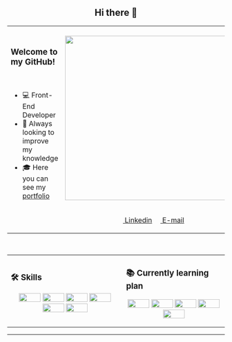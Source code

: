 <h2 align="center"> Hi there 👋 </h2>

<table align="center" border="0" cellspacing="0" cellpadding="0">
  <tr>
    <td style="border: 0";>
      <h3>Welcome to my GitHub!</h3> <br>

- 💻 Front-End Developer
- 📙 Always looking to improve my knowledge
- 🎓 Here you can see my <a href="https://gabdev.com.br">portfolio</a>

<br>
  
<p>
  
  </p>
    </td>
    <td style="border: 0";>
    <br>
      <img width="380" src="https://github-readme-stats-sigma-five.vercel.app/api/top-langs/?username=Gabtech1&layout=compact&theme=tokyonight&border_radius=10px"/>
      <br>
      <p align="center"> <br>
        
  <a href="https://www.linkedin.com/in/gabriel-aparecido-118a88226/" alt="Linkedin" target="_blank">
  <img width="30px" height="12" src="https://img.shields.io/badge/LinkedIn-0077B5?style=for-the-badge&logo=linkedin&logoColor=white"> Linkedin</a>
             
  <a href="mailto:contato@gabdev.com.br" alt="E-mail" target="_blank">
  <img width="15px" height="12" src="https://cdn.discordapp.com/attachments/1003743714247716958/1075814133661978686/icons8-mail-100.png" > E-mail</a>
  </p>
    </td>

  </tr>
</table>


<br>


<table align="center" border="0" cellspacing="0" cellpadding="0">
  <tr>
    <td style="border: 0";>
      <h3> 🛠 Skills </h3>
<p align="center">
<img width="50" height="20" src="https://img.shields.io/badge/HTML5-E34F26?style=for-the-badge&logo=html5&logoColor=white"/>
<img width="50" height="20" src="https://img.shields.io/badge/CSS3-1572B6?style=for-the-badge&logo=css3&logoColor=white" />
<img width="50" height="20" src="https://img.shields.io/badge/JavaScript-F7DF1E?style=for-the-badge&logo=javascript&logoColor=black"/>
<img width="50" height="20" src="https://img.shields.io/badge/GIT-E44C30?style=for-the-badge&logo=git&logoColor=white"/>
<img width="50" height="20" src="https://img.shields.io/badge/GitHub-100000?style=for-the-badge&logo=github&logoColor=white" />
<img width="50" height="20" src="https://img.shields.io/badge/Figma-F24E1E?style=for-the-badge&logo=figma&logoColor=white"/>       
</p>
      </td>
    
    
<td style="border: 0";>
<h3> 📚 Currently learning plan </h3>
<p align="center">
<img width="50" height="20" src="https://img.shields.io/badge/React-20232A?style=for-the-badge&logo=react&logoColor=61DAFB" />
<img width="50" height="20" src="https://img.shields.io/badge/Angular-DD0031?style=for-the-badge&logo=angular&logoColor=white" />
<img width="50" height="20" src="https://img.shields.io/badge/Vue.js-35495E?style=for-the-badge&logo=vue.js&logoColor=4FC08D" />
<img width="50" height="20" src="https://img.shields.io/badge/Node.js-43853D?style=for-the-badge&logo=node.js&logoColor=white" />
<img width="50" height="20" src="https://img.shields.io/badge/TypeScript-007ACC?style=for-the-badge&logo=typescript&logoColor=white" />
</p>
  </td>
  </tr>
</table>

---
